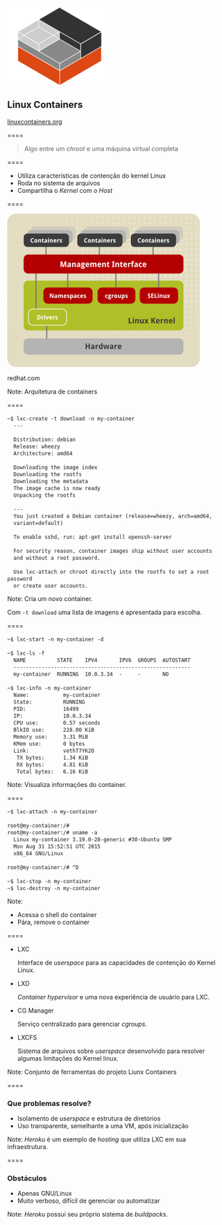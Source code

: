 ![logo-lxc](img/logos/lxc.png) <!-- .element: class="no-border no-background" -->

## Linux Containers

[linuxcontainers.org](https://linuxcontainers.org)

====

> Algo entre um _chroot_ e uma máquina virtual completa

====

- Utiliza características de contenção do kernel Linux
- Roda no sistema de arquivos
- Compartilha o _Kernel_ com o _Host_

====

![lxc-architecture](img/lxc-architecture.png) <!-- .element: class="no-border no-background bigger" -->

redhat.com <!-- .element: class="credits" -->

Note:
Arquitetura de containers

====

```console
~$ lxc-create -t download -n my-container
  ---

  Distribution: debian
  Release: wheezy
  Architecture: amd64

  Downloading the image index
  Downloading the rootfs
  Downloading the metadata
  The image cache is now ready
  Unpacking the rootfs

  ---
  You just created a Debian container (release=wheezy, arch=amd64,
  variant=default)

  To enable sshd, run: apt-get install openssh-server

  For security reason, container images ship without user accounts
  and without a root password.

  Use lxc-attach or chroot directly into the rootfs to set a root password
  or create user accounts.
```

Note:
Cria um novo container.

Com `-t download` uma lista de imagens é apresentada
para escolha.

====

```console
~$ lxc-start -n my-container -d

~$ lxc-ls -f
  NAME          STATE    IPV4       IPV6  GROUPS  AUTOSTART
  ---------------------------------------------------------
  my-container  RUNNING  10.0.3.34  -     -       NO

~$ lxc-info -n my-container
  Name:           my-container
  State:          RUNNING
  PID:            16499
  IP:             10.0.3.34
  CPU use:        0.57 seconds
  BlkIO use:      228.00 KiB
  Memory use:     3.31 MiB
  KMem use:       0 bytes
  Link:           vethT7YK2O
   TX bytes:      1.34 KiB
   RX bytes:      4.81 KiB
   Total bytes:   6.16 KiB
```

Note:
Visualiza informações do container.

====

```console
~$ lxc-attach -n my-container

root@my-container:/#
root@my-container:/# uname -a
  Linux my-container 3.19.0-28-generic #30-Ubuntu SMP
  Mon Aug 31 15:52:51 UTC 2015
  x86_64 GNU/Linux

root@my-container:/# ^D

~$ lxc-stop -n my-container
~$ lxc-destroy -n my-container
```

Note:
- Acessa o shell do container
- Pára, remove o container

====
<!-- .slide: class="list-descriptions" -->

- LXC

    Interface de _userspace_ para as capacidades de contenção
    do Kernel Linux.

- LXD

    _Container hypervisor_ e uma nova experiência de usuário
    para LXC.

- CG Manager

    Serviço centralizado para gerenciar _cgroups_.

- LXCFS

    Sistema de arquivos sobre _userspace_ desenvolvido para
    resolver algumas limitações do Kernel linux.

Note:
Conjunto de ferramentas do projeto Liunx Containers

====

### Que problemas resolve?

- Isolamento de _userspace_ e estrutura de diretórios
- Uso transparente, semelhante a uma VM, após inicialização

Note:
_Heroku_ é um exemplo de _hosting_ que utiliza LXC
em sua infraestrutura.

====

### Obstáculos

- Apenas GNU/Linux
- Muito verboso, difícil de gerenciar ou automatizar

Note:
_Heroku_ possui seu próprio sistema de _buildpacks_.
